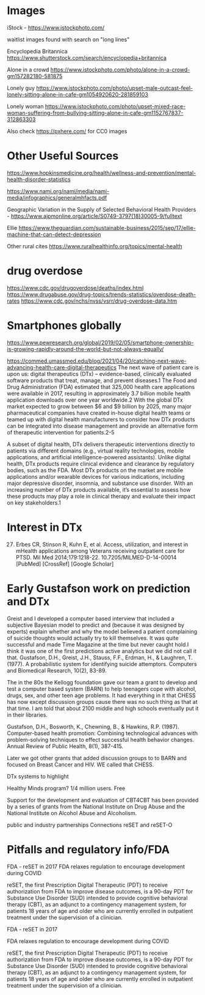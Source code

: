 # Images

iStock - https://www.istockphoto.com/

waitlist images found with search on "long lines"


Encyclopedia Britannica
https://www.shutterstock.com/search/encyclopedia+britannica

Alone in a crowd
https://www.istockphoto.com/photo/alone-in-a-crowd-gm157282180-581875

Lonely guy
https://www.istockphoto.com/photo/upset-male-outcast-feel-lonely-sitting-alone-in-cafe-gm1054920620-281859103

Lonely woman
https://www.istockphoto.com/photo/upset-mixed-race-woman-suffering-from-bullying-sitting-alone-in-cafe-gm1152767837-312863303

Also check https://pxhere.com/ for CC0 images
# Other Useful Sources
https://www.hopkinsmedicine.org/health/wellness-and-prevention/mental-health-disorder-statistics

https://www.nami.org/nami/media/nami-media/infographics/generalmhfacts.pdf

Geographic Variation in the Supply of Selected Behavioral Health Providers - https://www.ajpmonline.org/article/S0749-3797(18)30005-9/fulltext

Ellie
https://www.theguardian.com/sustainable-business/2015/sep/17/ellie-machine-that-can-detect-depression

Other rural cites
https://www.ruralhealthinfo.org/topics/mental-health


# drug overdose
https://www.cdc.gov/drugoverdose/deaths/index.html
https://www.drugabuse.gov/drug-topics/trends-statistics/overdose-death-rates
https://www.cdc.gov/nchs/nvss/vsrr/drug-overdose-data.htm

# Smartphones globally
https://www.pewresearch.org/global/2019/02/05/smartphone-ownership-is-growing-rapidly-around-the-world-but-not-always-equally/



https://commed.umassmed.edu/blog/2021/04/20/catching-next-wave-advancing-health-care-digital-therapeutics
The next wave of patient care is upon us: digital therapeutics (DTx) – evidence-based, clinically evaluated software products that treat, manage, and prevent diseases.1 The Food and Drug Administration (FDA) estimated that 325,000 health care applications were available in 2017, resulting in approximately 3.7 billion mobile health application downloads over one year worldwide.2 With the global DTx market expected to grow between $6 and $9 billion by 2025, many major pharmaceutical companies have created in-house digital health teams or teamed up with digital health manufacturers to consider how DTx products can be integrated into disease management and provide an alternative form of therapeutic intervention for patients.2-5

A subset of digital health, DTx delivers therapeutic interventions directly to patients via different domains (e.g., virtual reality technologies, mobile applications, and artificial intelligence-powered assistants). Unlike digital health, DTx products require clinical evidence and clearance by regulatory bodies, such as the FDA. Most DTx products on the market are mobile applications and/or wearable devices for various indications, including major depressive disorder, insomnia, and substance use disorder. With an increasing number of DTx products available, it’s essential to assess how these products may play a role in clinical therapy and evaluate their impact on key stakeholders.1




# Interest in DTx
27. Erbes CR, Stinson R, Kuhn E, et al. Access, utilization, and interest in mHealth applications among Veterans receiving outpatient care for PTSD. Mil Med 2014;179:1218-22. 10.7205/MILMED-D-14-00014 [PubMed] [CrossRef] [Google Scholar]


# Early Gustafson work on prediction and DTx
Greist and I developed a computer based interview that included a subjective Bayesian model to predict and (because it was designed by experts) explain whether and why the model believed a patient complaining of suicide thoughts would actually try to kill themselves.  It was quite successful and made Time Magazine at the time but never caught hold.I think it was one of the first predictions active analytics but we did not call it that.
Gustafson, D.H., Greist, J.H., Stauss, F.F., Erdman, H., & Laughren, T.  (1977). A probabilistic system for identifying suicide attemptors. Computers and Biomedical Research, 10(2), 83-89.

The in the 80s the Kellogg foundation gave our team a grant to develop and test a computer based system (BARN) to help teenagers cope with alcohol, drugs, sex, and other teen age problems.   It had everything in it that CHESS has now except discussion groups cause there was no such thing as that at that time.  I am told that about 2100 middle and high schools eventually put it in their libraries.

 Gustafson, D.H., Bosworth, K., Chewning, B., & Hawkins, R.P. (1987). Computer-based health promotion: Combining technological advances with problem-solving techniques to effect successful health behavior changes. Annual Review of Public Health, 8(1), 387-415.

Later we got other grants that added discussion groups to to BARN and focused on Breast Cancer and HIV. WE called that CHESS.



DTx systems to highlight

Healthy Minds program?   1/4 million users.  Free

Support for the development and evaluation of CBT4CBT has been provided by a series of grants from the National Institute on Drug Abuse and the National Institute on Alcohol Abuse and Alcoholism.

public and industry partnerships
	Connections
	reSET and reSET-O

# Pitfalls and regulatory info/FDA
FDA - reSET in 2017
FDA relaxes regulation to encourage development during COVID


<!--FDA and evidence for reSET; https://www.fda.gov/news-events/press-announcements/fda-permits-marketing-mobile-medical-application-substance-use-disorder-->

reSET, the first Prescription Digital Therapeutic (PDT) to receive authorization from FDA to improve disease outcomes, is a 90-day PDT for Substance Use Disorder (SUD) intended to provide cognitive behavioral therapy (CBT), as an adjunct to a contingency management system, for patients 18 years of age and older who are currently enrolled in outpatient treatment under the supervision of a clinician.



<!--FDA, DTx and COVID; https://www.fda.gov/regulatory-information/search-fda-guidance-documents/enforcement-policy-digital-health-devices-treating-psychiatric-disorders-during-coronavirus-disease-->FDA - reSET in 2017
FDA relaxes regulation to encourage development during COVID


<!--FDA and evidence for reSET; https://www.fda.gov/news-events/press-announcements/fda-permits-marketing-mobile-medical-application-substance-use-disorder-->

reSET, the first Prescription Digital Therapeutic (PDT) to receive authorization from FDA to improve disease outcomes, is a 90-day PDT for Substance Use Disorder (SUD) intended to provide cognitive behavioral therapy (CBT), as an adjunct to a contingency management system, for patients 18 years of age and older who are currently enrolled in outpatient treatment under the supervision of a clinician.



<!--FDA, DTx and COVID; https://www.fda.gov/regulatory-information/search-fda-guidance-documents/enforcement-policy-digital-health-devices-treating-psychiatric-disorders-during-coronavirus-disease-->